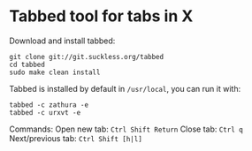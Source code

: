 # Tabbed tool for tabs in X

Download and install tabbed:
```
git clone git://git.suckless.org/tabbed
cd tabbed
sudo make clean install
```

Tabbed is installed by default in `/usr/local`, you can run it with:
```
tabbed -c zathura -e
tabbed -c urxvt -e
```

Commands:
Open new tab: `Ctrl Shift Return`
Close tab: `Ctrl q`
Next/previous tab: `Ctrl Shift [h|l]`
